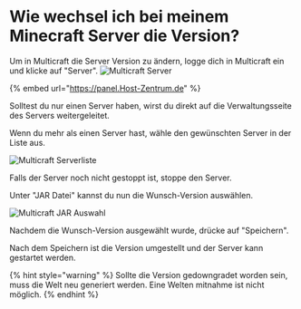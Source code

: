 # Wie wechsel ich bei meinem Minecraft Server die Version?

Um in Multicraft die Server Version zu ändern, logge dich in Multicraft ein und klicke auf "Server".
![Multicraft Server](../.gitbook/assets/multicraft-server-auswahl.png)

{% embed url="https://panel.Host-Zentrum.de" %}

Solltest du nur einen Server haben, wirst du direkt auf die Verwaltungsseite des Servers weitergeleitet.

Wenn du mehr als einen Server hast, wähle den gewünschten Server in der Liste aus.

![Multicraft Serverliste](../.gitbook/assets/multicraft-serverliste.png)

Falls der Server noch nicht gestoppt ist, stoppe den Server.

Unter "JAR Datei" kannst du nun die Wunsch-Version auswählen.

![Multicraft JAR Auswahl](../.gitbook/assets/multicraft-jar-auswahl.png)

Nachdem die Wunsch-Version ausgewählt wurde, drücke auf "Speichern".

Nach dem Speichern ist die Version umgestellt und der Server kann gestartet werden.

{% hint style="warning" %}
Sollte die Version gedowngradet worden sein, muss die Welt neu generiert werden. Eine Welten mitnahme ist nicht möglich.
{% endhint %}